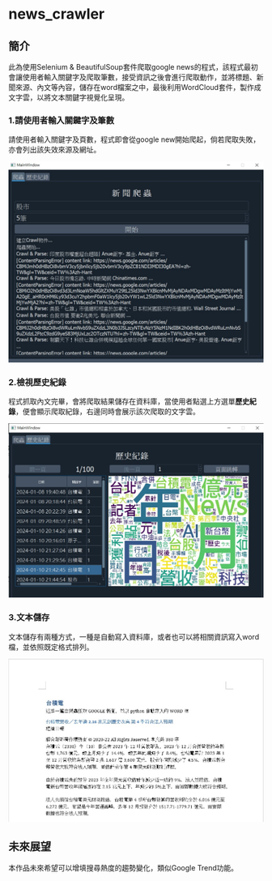 # news_crawler

## 簡介

此為使用Selenium & BeautifulSoup套件爬取google news的程式，該程式最初會讓使用者輸入關鍵字及爬取筆數，接受資訊之後會進行爬取動作，並將標題、新聞來源、內文等內容，儲存在word檔案之中，最後利用WordCloud套件，製作成文字雲，以將文本關鍵字視覺化呈現。

### 1.請使用者輸入關鍵字及筆數

請使用者輸入關鍵字及頁數，程式即會從google new開始爬起，倘若爬取失敗，亦會列出該失效來源及網址。

![1](image/1.jpg)

### 2.檢視歷史紀錄

程式抓取內文完畢，會將爬取結果儲存在資料庫，當使用者點選上方選單**歷史紀錄**，便會顯示爬取紀錄，右邊同時會展示該次爬取的文字雲。

![1](image/2.jpg)

### 3.文本儲存

文本儲存有兩種方式，一種是自動寫入資料庫，或者也可以將相關資訊寫入word檔，並依照既定格式排列。

![1](image/3.jpg)

## 未來展望

本作品未來希望可以增填搜尋熱度的趨勢變化，類似Google Trend功能。


